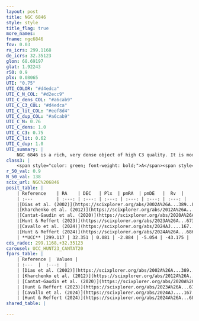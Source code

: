 ```yaml
---
layout: post
title: NGC 6846
style: style
title_flag: true
more_names: 
fname: ngc6846
fov: 0.03
ra_icrs: 299.1168
de_icrs: 32.35123
glon: 68.69197
glat: 1.92243
r50: 0.9
plx: 0.08065
UTI: "0.75"
UTI_COLOR: "#d4edca"
UTI_C_N_COL: "#d2ecc9"
UTI_C_dens_COL: "#a6cab9"
UTI_C_C3_COL: "#d4edca"
UTI_C_lit_COL: "#eef8d4"
UTI_C_dup_COL: "#a6cab9"
UTI_C_N: 0.76
UTI_C_dens: 1.0
UTI_C_C3: 0.75
UTI_C_lit: 0.62
UTI_C_dup: 1.0
UTI_summary: |
    NGC 6846 is a rich, very dense object of high C3 quality. It is moderately studied in the literature.
class3: |
    <span style="color: green; font-weight: bold;">A</span><span style="color: #FFC300; font-weight: bold;">B</span>
r_50_val: 0.9
N_50_val: 138
scix_url: NGC%206846
posit_table: |
    | Reference    | RA    | DEC   | Plx  | pmRA  | pmDE   |  Rv  |
    | :---         | :---: | :---: | :---: | :---: | :---: | :---: |
    |[Dias et al. (2002)](https://scixplorer.org/abs/2002A%26A...389..871D) | 299.117 | 32.348 | -- | 0.12 | -3.95 | -- |
    |[Kharchenko et al. (2012)](https://scixplorer.org/abs/2012A%26A...543A.156K) | 299.109 | 32.355 | -- | 0.12 | -3.95 | -- |
    |[Cantat-Gaudin et al. (2020)](https://scixplorer.org/abs/2020A%26A...640A...1C) | 299.112 | 32.349 | 0.089 | -2.971 | -4.994 | -- |
    |[Hunt & Reffert (2023)](https://scixplorer.org/abs/2023A%26A...673A.114H) | 299.115 | 32.35 | 0.088 | -2.873 | -5.097 | -42.508 |
    |[Cavallo et al. (2024)](https://scixplorer.org/abs/2024AJ....167...12C) | 299.101 | 32.337 | 0.09 | -- | -- | -- |
    |[Hunt & Reffert (2024)](https://scixplorer.org/abs/2024A%26A...686A..42H) | 299.115 | 32.35 | 0.088 | -2.873 | -5.097 | -42.508 |
    | **UCC** |299.117 | 32.351 | 0.081 | -2.884 | -5.054 | -43.175 | 
cds_radec: 299.1168,+32.35123
carousel: UCC_HUNT23_CANTAT20
fpars_table: |
    | Reference |  Values |
    | :---  |  :---:  |
    | [Dias et al. (2002)](https://scixplorer.org/abs/2002A%26A...389..871D) | `E(B-V)=1.05, Dist=4450.0, Age=8.7` |
    | [Kharchenko et al. (2012)](https://scixplorer.org/abs/2012A%26A...543A.156K) | `e_bv=1.049, distance=4451, log_age=9.155` |
    | [Cantat-Gaudin et al. (2020)](https://scixplorer.org/abs/2020A%26A...640A...1C) | `AVNN=2.85, DMNN=13.63, AgeNN=8.69` |
    | [Hunt & Reffert (2023)](https://scixplorer.org/abs/2023A%26A...673A.114H) | `AV50=4.177, diffAV50=2.392, MOD50=14.805, logAge50=7.643` |
    | [Cavallo et al. (2024)](https://scixplorer.org/abs/2024AJ....167...12C) | `AV50=3.92, dMod50=13.27, logAge50=8.25, [Fe/H]50=-0.96` |
    | [Hunt & Reffert (2024)](https://scixplorer.org/abs/2024A%26A...686A..42H) | `MassJ=2213.78` |
shared_table: |
    
---
```

